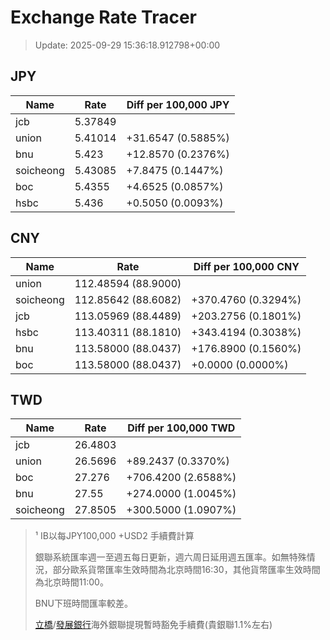 # Exchange Rate Tracer

> Update: 2025-09-29 15:36:18.912798+00:00

## JPY

| Name      |    Rate | Diff per 100,000 JPY   |
|-----------|---------|------------------------|
| jcb       | 5.37849 |                        |
| union     | 5.41014 | +31.6547 (0.5885%)     |
| bnu       | 5.423   | +12.8570 (0.2376%)     |
| soicheong | 5.43085 | +7.8475 (0.1447%)      |
| boc       | 5.4355  | +4.6525 (0.0857%)      |
| hsbc      | 5.436   | +0.5050 (0.0093%)      |

## CNY

| Name      | Rate                | Diff per 100,000 CNY   |
|-----------|---------------------|------------------------|
| union     | 112.48594	(88.9000) |                        |
| soicheong | 112.85642	(88.6082) | +370.4760 (0.3294%)    |
| jcb       | 113.05969	(88.4489) | +203.2756 (0.1801%)    |
| hsbc      | 113.40311	(88.1810) | +343.4194 (0.3038%)    |
| bnu       | 113.58000	(88.0437) | +176.8900 (0.1560%)    |
| boc       | 113.58000	(88.0437) | +0.0000 (0.0000%)      |

## TWD

| Name      |    Rate | Diff per 100,000 TWD   |
|-----------|---------|------------------------|
| jcb       | 26.4803 |                        |
| union     | 26.5696 | +89.2437 (0.3370%)     |
| boc       | 27.276  | +706.4200 (2.6588%)    |
| bnu       | 27.55   | +274.0000 (1.0045%)    |
| soicheong | 27.8505 | +300.5000 (1.0907%)    |


> ¹ IB以每JPY100,000 +USD2 手續費計算
>
> 銀聯系統匯率週一至週五每日更新，週六周日延用週五匯率。如無特殊情況，部分歐系貨幣匯率生效時間為北京時間16:30，其他貨幣匯率生效時間為北京時間11:00。
>
> BNU下班時間匯率較差。
>
> [立橋](https://www.wlbank.com.mo/uploads/ueditor/file/20181211/1544536513900230.pdf)/[發展銀行](https://www.mdb.com.mo/Service_Charges_20230728.pdf)海外銀聯提現暫時豁免手續費(貴銀聯1.1%左右)

